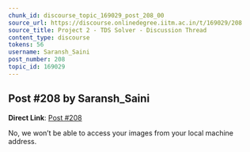 ```yaml
---
chunk_id: discourse_topic_169029_post_208_00
source_url: https://discourse.onlinedegree.iitm.ac.in/t/169029/208
source_title: Project 2 - TDS Solver - Discussion Thread
content_type: discourse
tokens: 56
username: Saransh_Saini
post_number: 208
topic_id: 169029
---
```


## Post #208 by Saransh_Saini

**Direct Link**: [Post #208](https://discourse.onlinedegree.iitm.ac.in/t/169029/208)

No, we won’t be able to access your images from your local machine address.

